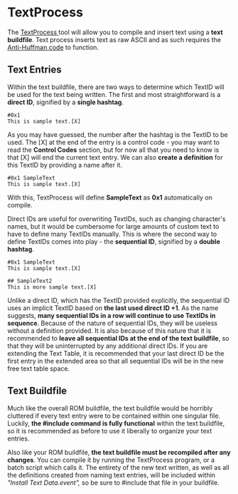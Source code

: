 # TextProcess

The [TextProcess ](https://feuniverse.us/t/text-processor-for-use-with-ea-v10-1-updated-to-v2-1/1776)tool will allow you to compile and insert text using a **text buildfile**. Text process inserts text as raw ASCII and as such requires the [Anti-Huffman code](https://feuniverse.us/t/fe7-fe8-anti-huffman-patch-ea-style/1703) to function.

## Text Entries

Within the text buildfile, there are two ways to determine which TextID will be used for the text being written. The first and most straightforward is a **direct ID**, signified by a **single hashtag**.

```
#0x1
This is sample text.[X]
```

As you may have guessed, the number after the hashtag is the TextID to be used. The \[X] at the end of the entry is a control code - you may want to read the **Control Codes** section, but for now all that you need to know is that \[X] will end the current text entry. We can also **create a definition** for this TextID by providing a name after it.

```
#0x1 SampleText
This is sample text.[X]
```

With this, TextProcess will define **SampleText** as **0x1** automatically on compile.

Direct IDs are useful for overwriting TextIDs, such as changing character's names, but it would be cumbersome for large amounts of custom text to have to define many TextIDs manually. This is where the second way to define TextIDs comes into play - the **sequential ID**, signified by a **double hashtag**.

```
#0x1 SampleText
This is sample text.[X]

## SampleText2
This is more sample text.[X]
```

Unlike a direct ID, which has the TextID provided explicitly, the sequential ID uses an implicit TextID based on **the last used direct ID +1**. As the name suggests, **many sequential IDs in a row will continue to use TextIDs in sequence**. Because of the nature of sequential IDs, they will be useless without a definition provided. It is also because of this nature that it is recommended to **leave all sequential IDs at the end of the text buildfile**, so that they will be uninterrupted by any additional direct IDs. If you are extending the Text Table, it is recommended that your last direct ID be the first entry in the extended area so that all sequential IDs will be in the new free text table space.

## Text Buildfile

Much like the overall ROM buildfile, the text buildfile would be horribly cluttered if every text entry were to be contained within one singular file. Luckily, **the #include command is fully functional** within the text buildfile, so it is recommended as before to use it liberally to organize your text entries.

Also like your ROM buildfile, **the text buildfile must be recompiled after any changes**. You can compile it by running the TextProcess program, or a batch script which calls it. The entirety of the new text written, as well as all the definitions created from naming text entries, will be included within _"Install Text Data.event",_ so be sure to #include that file in your buildfile.
